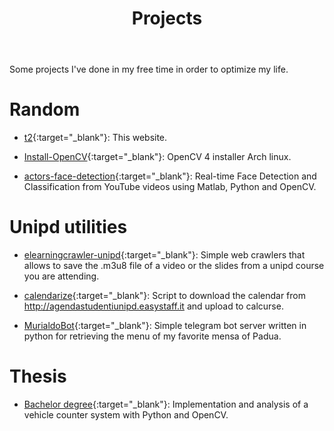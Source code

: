 ﻿---
layout: page
title: "Projects"
permalink: /projects/
---

Some projects I've done in my free time in order to optimize my life.

# Random 
* [t2](https://github.com/donaldssh/t2){:target="_blank"}: This website.

* [Install-OpenCV](https://github.com/donaldssh/Install-OpenCV){:target="_blank"}: OpenCV 4 installer Arch linux.

* [actors-face-detection](https://github.com/donaldssh/actors-face-detection){:target="_blank"}: Real-time Face Detection and Classification from YouTube videos using Matlab, Python and OpenCV. 


# Unipd utilities

* [elearningcrawler-unipd](https://github.com/donaldssh/elearningcrawler-unipd){:target="_blank"}: Simple web crawlers that allows to save the .m3u8 file of a video or the slides from a unipd course you are attending. 

* [calendarize](https://github.com/donaldssh/calendarize){:target="_blank"}: Script to download the calendar from http://agendastudentiunipd.easystaff.it and upload to calcurse. 

* [MurialdoBot](https://github.com/donaldssh/MurialdoBot){:target="_blank"}: Simple telegram bot server written in python for retrieving the menu of my favorite mensa of Padua.

# Thesis

* [Bachelor degree](https://amslaurea.unibo.it/18966/){:target="_blank"}: Implementation and analysis of a vehicle counter system with Python and OpenCV.




